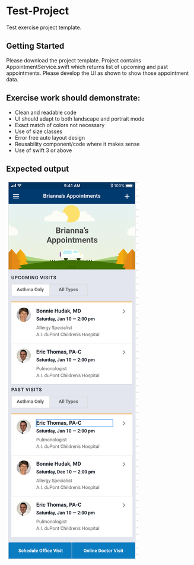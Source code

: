 # Test-Project

Test exercise project template.

## Getting Started

Please download the project template. Project contains AppointmentService.swift which returns list of upcoming and past appointments. Please develop the UI as shown to show those appointment data.

## Exercise work should demonstrate:

* Clean and readable code
* UI should adapt to both landscape and portrait mode
* Exact match of colors not necessary
* Use of size classes
* Error free auto layout design
* Reusability component/code where it makes sense
* Use of swift 3 or above

## Expected output

![alt text](https://github.com/asthma-nemours/Test-Project/blob/master/Resources/Design.png)



